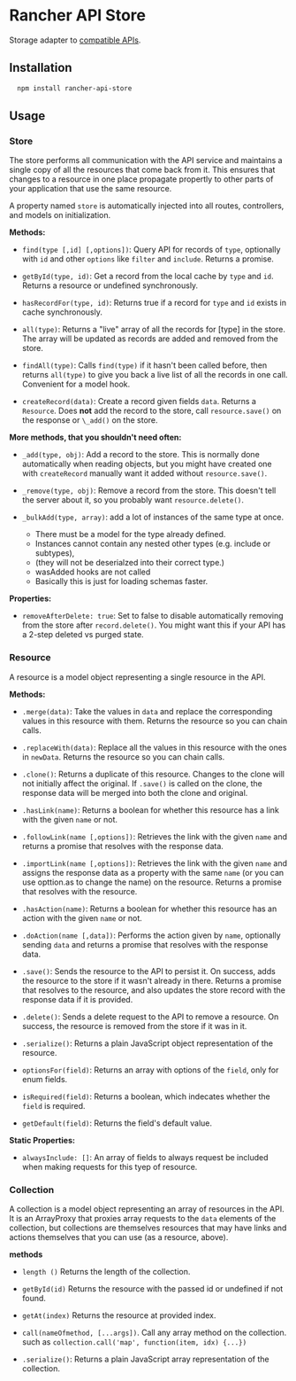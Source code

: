 Rancher API Store
===============

Storage adapter to [compatible APIs](http://github.com/rancher/api-spec).

## Installation


```bash
  npm install rancher-api-store
```

## Usage

### Store

The store performs all communication with the API service and maintains a single copy of all the resources that come back from it.  This ensures that changes to a resource in one place propagate propertly to other parts of your application that use the same resource.

A property named `store` is automatically injected into all routes, controllers, and models on initialization.

**Methods:**

* `find(type [,id] [,options])`: Query API for records of `type`, optionally with `id` and other `options` like `filter` and `include`.  Returns a promise.

* `getById(type, id)`: Get a record from the local cache by `type` and `id`.  Returns a resource or undefined synchronously.

* `hasRecordFor(type, id)`: Returns true if a record for `type` and `id` exists in cache synchronously.

* `all(type)`: Returns a "live" array of all the records for [type] in the store.  The array will be updated as records are added and removed from the store.

* `findAll(type)`: Calls `find(type)` if it hasn't been called before, then returns `all(type)` to give you back a live list of all the records in one call.  Convenient for a model hook.

* `createRecord(data)`: Create a record given fields `data`.  Returns a `Resource`.  Does **not** add the record to the store, call `resource.save()` on the response or `\_add()` on the store.

**More methods, that you shouldn't need often:**

* `_add(type, obj)`: Add a record to the store.  This is normally done automatically when reading objects, but you might have created one with `createRecord` manually want it added without `resource.save()`.

* `_remove(type, obj)`: Remove a record from the store.  This doesn't tell the server about it, so you probably want `resource.delete()`.

* `_bulkAdd(type, array)`: add a lot of instances of the same type at once.

  - There must be a model for the type already defined.
  - Instances cannot contain any nested other types (e.g. include or subtypes),
  - (they will not be deserialzed into their correct type.)
  - wasAdded hooks are not called
  - Basically this is just for loading schemas faster.

**Properties:**

* `removeAfterDelete: true`: Set to false to disable automatically removing from the store after `record.delete()`.  You might want this if your API has a 2-step deleted vs purged state.

### Resource
A resource is a model object representing a single resource in the API.

**Methods:**

* `.merge(data)`: Take the values in `data` and replace the corresponding values in this resource with them.  Returns the resource so you can chain calls.
* `.replaceWith(data)`: Replace all the values in this resource with the ones in `newData`.  Returns the resource so you can chain calls.
* `.clone()`: Returns a duplicate of this resource.  Changes to the clone will not initially affect the original.  If `.save()` is called on the clone, the response data will be merged into both the clone and original.
* `.hasLink(name)`: Returns a boolean for whether this resource has a link with the given `name` or not.
* `.followLink(name [,options])`: Retrieves the link with the given `name` and returns a promise that resolves with the response data.
* `.importLink(name [,options])`: Retrieves the link with the given `name` and assigns the response data as a property with the same `name`  (or you can use opttion.as to change the name) on the resource.  Returns a promise that resolves with the resource.

* `.hasAction(name)`: Returns a boolean for whether this resource has an action with the given `name` or not.
* `.doAction(name [,data])`: Performs the action given by `name`, optionally sending `data` and returns a promise that resolves with the response data.
* `.save()`: Sends the resource to the API to persist it.  On success, adds the resource to the store if it wasn't already in there.  Returns a promise that resolves to the resource, and also updates the store record with the response data if it is provided.
* `.delete()`: Sends a delete request to the API to remove a resource.  On success, the resource is removed from the store if it was in it.
* `.serialize()`: Returns a plain JavaScript object representation of the resource.
* `optionsFor(field)`: Returns an array with options of the `field`, only for enum fields.
* `isRequired(field)`: Returns a boolean, which indecates whether the `field` is required.
* `getDefault(field)`: Returns the field's default value.

**Static Properties:**

* `alwaysInclude: []`: An array of fields to always request be included when making requests for this tyep of resource.


### Collection
A collection is a model object representing an array of resources in the API.  It is an ArrayProxy that proxies array requests to the `data` elements of the collection, but collections are themselves resources that may have links and actions themselves that you can use (as a resource, above).

**methods**

* `length ()` Returns the length of the collection.

* `getById(id)` Returns the resource with the passed id or undefined if not found.

* `getAt(index)` Returns the resource at provided index.

* `call(nameOfmethod, [...args])`. Call any array method on the collection. such as `collection.call('map', function(item, idx) {...})`

* `.serialize()`: Returns a plain JavaScript array representation of the collection.

